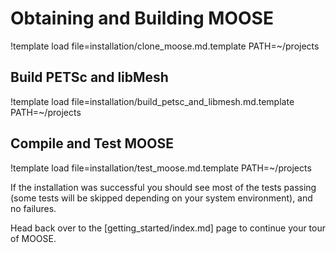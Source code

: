 # Obtaining and Building MOOSE

!template load file=installation/clone_moose.md.template PATH=~/projects

## Build PETSc and libMesh

!template load file=installation/build_petsc_and_libmesh.md.template PATH=~/projects

## Compile and Test MOOSE

!template load file=installation/test_moose.md.template PATH=~/projects

If the installation was successful you should see most of the tests passing (some tests will be
skipped depending on your system environment), and no failures.

Head back over to the [getting_started/index.md] page to continue your tour of MOOSE.
